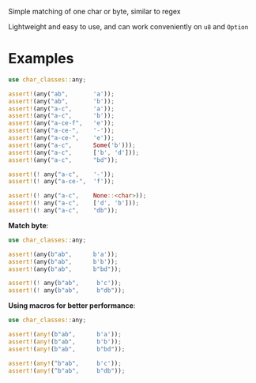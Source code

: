 Simple matching of one char or byte, similar to regex

Lightweight and easy to use, and can work conveniently on `u8` and `Option`


# Examples

```rust
use char_classes::any;

assert!(any("ab",       'a'));
assert!(any("ab",       'b'));
assert!(any("a-c",      'a'));
assert!(any("a-c",      'b'));
assert!(any("a-ce-f",   'e'));
assert!(any("a-ce-",    '-'));
assert!(any("a-ce-",    'e'));
assert!(any("a-c",      Some('b')));
assert!(any("a-c",      ['b', 'd']));
assert!(any("a-c",      "bd"));

assert!(! any("a-c",    '-'));
assert!(! any("a-ce-",  'f'));

assert!(! any("a-c",    None::<char>));
assert!(! any("a-c",    ['d', 'b']));
assert!(! any("a-c",    "db"));
```

**Match byte**:

```rust
use char_classes::any;

assert!(any(b"ab",      b'a'));
assert!(any(b"ab",      b'b'));
assert!(any(b"ab",      b"bd"));

assert!(! any(b"ab",     b'c'));
assert!(! any(b"ab",     b"db"));
```

**Using macros for better performance**:

```rust
use char_classes::any;

assert!(any!(b"ab",      b'a'));
assert!(any!(b"ab",      b'b'));
assert!(any!(b"ab",      b"bd"));

assert!(any!(^b"ab",     b'c'));
assert!(any!(^b"ab",     b"db"));
```
